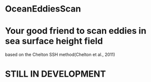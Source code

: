 # OceanEddiesScan
# Your good friend to scan eddies in sea surface height field
based on the Chelton SSH method(Chelton et al., 2011)
# STILL IN DEVELOPMENT
